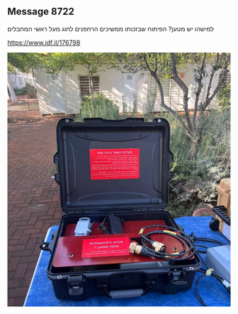 ## Message 8722

למישהו יש מטען?
הפיתוח שבזכותו ממשיכים הרחפנים לחוג מעל ראשי המחבלים

https://www.idf.il/176798

![Photo](8722/8722_photo.jpg)
